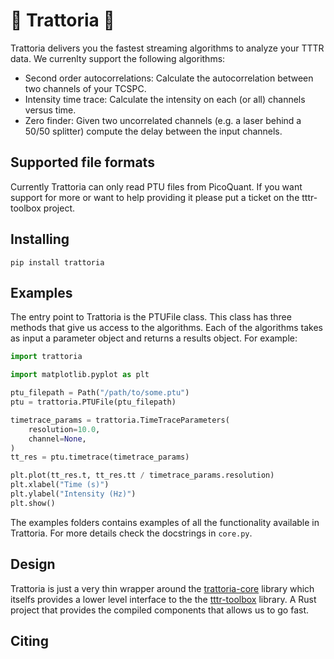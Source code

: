 # 🍕 Trattoria 🍕
Trattoria delivers you the fastest streaming algorithms to analyze your TTTR data. We
currenlty support the following algorithms:
- Second order autocorrelations: Calculate the autocorrelation between two channels of
  your TCSPC.
- Intensity time trace: Calculate the intensity on each (or all) channels versus time.
- Zero finder: Given two uncorrelated channels (e.g. a laser behind a 50/50 splitter)
  compute the delay between the input channels.

## Supported file formats
Currently Trattoria can only read PTU files from PicoQuant. If you want support for more
or want to help providing it please put a ticket on the tttr-toolbox project.

## Installing
```
pip install trattoria
```

## Examples
The entry point to Trattoria is the PTUFile class. This class has three methods
that give us access to the algorithms. Each of the algorithms takes as input a
parameter object and returns a results object. For example:
```python
import trattoria

import matplotlib.pyplot as plt

ptu_filepath = Path("/path/to/some.ptu")
ptu = trattoria.PTUFile(ptu_filepath)

timetrace_params = trattoria.TimeTraceParameters(
    resolution=10.0,
    channel=None,
)
tt_res = ptu.timetrace(timetrace_params)

plt.plot(tt_res.t, tt_res.tt / timetrace_params.resolution)
plt.xlabel("Time (s)")
plt.ylabel("Intensity (Hz)")
plt.show()
```

The examples folders contains examples of all the functionality available in Trattoria.
For more details check the docstrings in `core.py`.

## Design
Trattoria is just a very thin wrapper around the
[trattoria-core](https://github.com/GCBallesteros/trattoria-core) library which
itselfs provides a lower level interface to the the
[tttr-toolbox](https://github.com/GCBallesteros/tttr-toolbox/tree/master/tttr-toolbox)
library. A Rust project that provides the compiled components that allows us to
go fast.

## Citing

